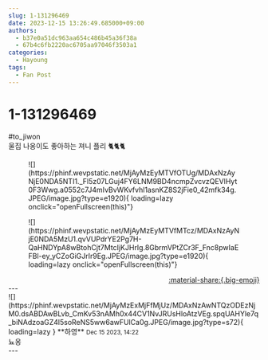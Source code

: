```yaml
---
slug: 1-131296469
date: 2023-12-15 13:26:49.685000+09:00
authors:
  - b37e0a51dc963aa654c486b45a36f38a
  - 67b4c6fb2220ac6705aa97046f3503a1
categories:
  - Hayoung
tags:
  - Fan Post
---
```


# 1-131296469

<div class="post-container" markdown="1">
<div class="content-container md-sidebar__scrollwrap" markdown="1">

\#to_jiwon <br>울집 나옹이도 좋아하는 져니 플리 🐈🐈🐈
<figure markdown="1">
![](https://phinf.wevpstatic.net/MjAyMzEyMTVfOTUg/MDAxNzAyNjE0NDA5NTI1._Fl5z07LGuj4FY6LNM9BD4ncmpZvcvzQEVlHyt0F3Wwg.a0552c7J4mIvBvWKvfvhl1asnKZ8S2jFie0_42mfk34g.JPEG/image.jpg?type=e1920){ loading=lazy onclick="openFullscreen(this)"}
</figure>

<figure markdown="1">
![](https://phinf.wevpstatic.net/MjAyMzEyMTVfMTcz/MDAxNzAyNjE0NDA5MzU1.qvVUPdrYE2Pg7H-QaHNDYpA8wBtohCjt7MtcIjKJHrIg.8GbrmVPtZCr3F_Fnc8pwIaEFBl-ey_yCZoGiGJrIr9Eg.JPEG/image.jpg?type=e1920){ loading=lazy onclick="openFullscreen(this)"}
</figure>


</div>
</div>

<div style="text-align: right;" markdown="1">
<a href="https://weverse.io/fromis9/fanpost/1-131296469" style="text-align: right;">:material-share:{.big-emoji}</a>
</div>
---

<div class="comments-container md-sidebar__scrollwrap" markdown="1">
<div class="comment" markdown="1">
<div class='id-container' markdown="1">
![](https://phinf.wevpstatic.net/MjAyMzExMjFfMjUz/MDAxNzAwNTQzODEzNjM0.dsABDAwBLvb_CmKv53nAMh0x44CV1NvJRUsHloAtzVEg.spqUAHYle7q_biNAdzoaGZ4l5soReNS5ww6awFUlCa0g.JPEG/image.jpg?type=s72){ loading=lazy }
**<span class="artist">하영</span>** <small>Dec 15 2023, 14:22</small><br>
</div>
<div class='comment-body' markdown="1">
뇨옹
</div>
</div>
</div>
---
